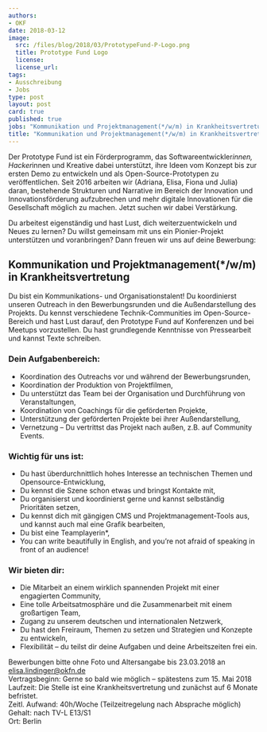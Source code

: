 ```yaml
---
authors: 
- OKF
date: 2018-03-12
image:
  src: /files/blog/2018/03/PrototypeFund-P-Logo.png
  title: Prototype Fund Logo
  license: 
  license_url: 
tags:
- Ausschreibung
- Jobs
type: post
layout: post
card: true
published: true
jobs: "Kommunikation und Projektmanagement(*/w/m) in Krankheitsvertretung"
title: "Kommunikation und Projektmanagement(*/w/m) in Krankheitsvertretung"
---
```


Der Prototype Fund ist ein Förderprogramm, das Softwareentwickler*innen, Hacker*innen und Kreative dabei unterstützt, ihre Ideen vom Konzept bis zur ersten Demo zu entwickeln und als Open-Source-Prototypen zu veröffentlichen. Seit 2016 arbeiten wir (Adriana, Elisa, Fiona und Julia) daran, bestehende Strukturen und Narrative im Bereich der Innovation und Innovationsförderung aufzubrechen und mehr digitale Innovationen für die Gesellschaft möglich zu machen. Jetzt suchen wir dabei Verstärkung.
 
Du arbeitest eigenständig und hast Lust, dich weiterzuentwickeln und Neues zu lernen? Du willst gemeinsam mit uns ein Pionier-Projekt unterstützen und voranbringen? Dann freuen wir uns auf deine Bewerbung:


## Kommunikation und Projektmanagement(*/w/m) in Krankheitsvertretung

Du bist ein Kommunikations- und Organisationstalent! Du koordinierst unseren Outreach in den Bewerbungsrunden und die Außendarstellung des Projekts. Du kennst verschiedene Technik-Communities im Open-Source-Bereich und hast Lust darauf, den Prototype Fund auf Konferenzen und bei Meetups vorzustellen. Du hast grundlegende Kenntnisse von Pressearbeit und kannst Texte schreiben.


### Dein Aufgabenbereich:

* Koordination des Outreachs vor und während der Bewerbungsrunden,
* Koordination der Produktion von Projektfilmen,
* Du unterstützt das Team bei der Organisation und Durchführung von Veranstaltungen,
* Koordination von Coachings für die geförderten Projekte,
* Unterstützung der geförderten Projekte bei ihrer Außendarstellung,
* Vernetzung – Du vertrittst das Projekt nach außen, z.B. auf Community Events.

 
### Wichtig für uns ist:

* Du hast überdurchnittlich hohes Interesse an technischen Themen und Opensource-Entwicklung,
* Du kennst die Szene schon etwas und bringst Kontakte mit,
* Du organisierst und koordinierst gerne und kannst selbständig Prioritäten setzen,
* Du kennst dich mit gängigen CMS und Projektmanagement-Tools aus, und kannst auch mal eine Grafik bearbeiten,
* Du bist eine Teamplayerin*,
* You can write beautifully in English, and you’re not afraid of speaking in front of an audience!


### Wir bieten dir:

* Die Mitarbeit an einem wirklich spannenden Projekt mit einer engagierten Community,
* Eine tolle Arbeitsatmosphäre und die Zusammenarbeit mit einem großartigen Team,
* Zugang zu unserem deutschen und internationalen Netzwerk,
* Du hast den Freiraum, Themen zu setzen und Strategien und Konzepte zu entwickeln,
* Flexibilität – du teilst dir deine Aufgaben und deine Arbeitszeiten frei ein.

Bewerbungen bitte ohne Foto und Altersangabe bis 23.03.2018 an elisa.lindinger@okfn.de<br>
Vertragsbeginn: Gerne so bald wie möglich – spätestens zum 15. Mai 2018<br>
Laufzeit: Die Stelle ist eine Krankheitsvertretung und zunächst auf 6 Monate befristet.<br>
Zeitl. Aufwand: 40h/Woche (Teilzeitregelung nach Absprache möglich)<br>
Gehalt: nach TV-L E13/S1<br>
Ort: Berlin<br>


